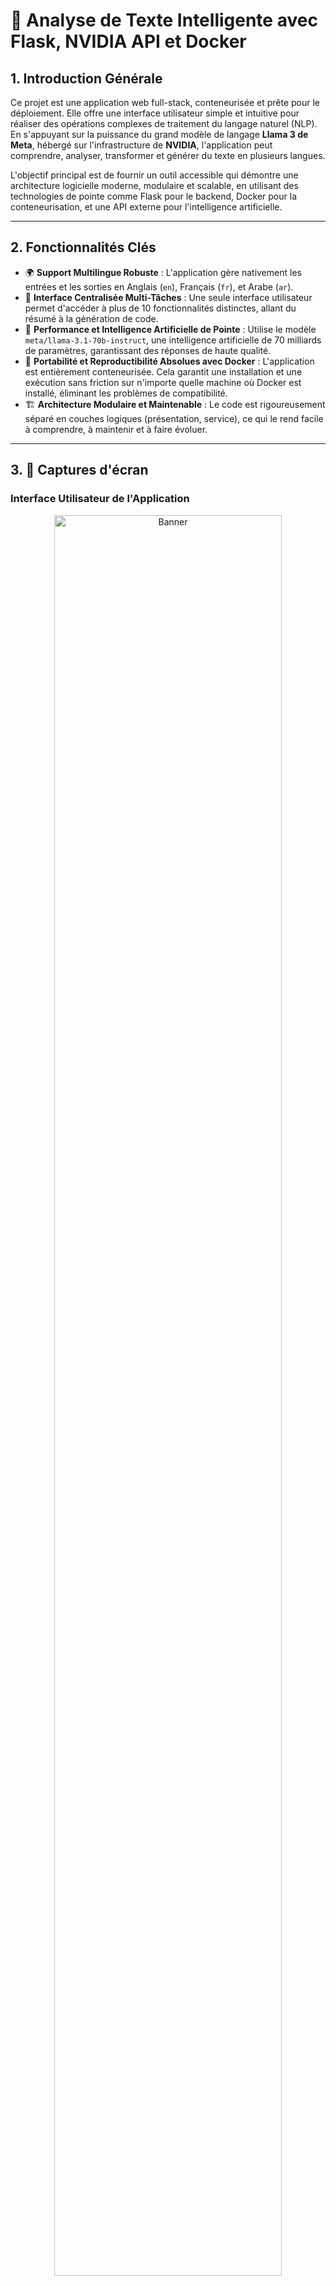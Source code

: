 
# 🧠 Analyse de Texte Intelligente avec Flask, NVIDIA API et Docker


## 1. Introduction Générale

Ce projet est une application web full-stack, conteneurisée et prête pour le déploiement. Elle offre une interface utilisateur simple et intuitive pour réaliser des opérations complexes de traitement du langage naturel (NLP). En s'appuyant sur la puissance du grand modèle de langage **Llama 3 de Meta**, hébergé sur l'infrastructure de **NVIDIA**, l'application peut comprendre, analyser, transformer et générer du texte en plusieurs langues.

L'objectif principal est de fournir un outil accessible qui démontre une architecture logicielle moderne, modulaire et scalable, en utilisant des technologies de pointe comme Flask pour le backend, Docker pour la conteneurisation, et une API externe pour l'intelligence artificielle.

---

## 2. Fonctionnalités Clés

- 🌍 **Support Multilingue Robuste** : L'application gère nativement les entrées et les sorties en Anglais (`en`), Français (`fr`), et Arabe (`ar`).
- 🧩 **Interface Centralisée Multi-Tâches** : Une seule interface utilisateur permet d'accéder à plus de 10 fonctionnalités distinctes, allant du résumé à la génération de code.
- 🚀 **Performance et Intelligence Artificielle de Pointe** : Utilise le modèle `meta/llama-3.1-70b-instruct`, une intelligence artificielle de 70 milliards de paramètres, garantissant des réponses de haute qualité.
- 🐳 **Portabilité et Reproductibilité Absolues avec Docker** : L'application est entièrement conteneurisée. Cela garantit une installation et une exécution sans friction sur n'importe quelle machine où Docker est installé, éliminant les problèmes de compatibilité.
- 🏗️ **Architecture Modulaire et Maintenable** : Le code est rigoureusement séparé en couches logiques (présentation, service), ce qui le rend facile à comprendre, à maintenir et à faire évoluer.

---

## 3. 📸 Captures d'écran

### Interface Utilisateur de l'Application
<p align="center">
  <img src="banner.png" alt="Banner" width="85%">
</p>
<p align="center">
  <b>[Placez ici votre capture d'écran de l'interface web en fonctionnement]</b>
</p>

### Image Docker (`docker images`)
<!-- 
    INSTRUCTIONS : Remplacez la ligne ci-dessous par votre capture d'écran.
    Exemple : ![Image Docker](captures/docker-image.png) 
-->
<p align="center">
  <b>[Placez ici votre capture d'écran de la sortie de la commande `docker images` montrant l'image `text-analyzer-app`]</b>
</p>

### Conteneur en Cours d'Exécution (`docker ps`)
<!-- 
    INSTRUCTIONS : Remplacez la ligne ci-dessous par votre capture d'écran.
    Exemple : ![Conteneur Docker](captures/docker-container.png) 
-->
<p align="center">
  <b>[Placez ici votre capture d'écran de la sortie de la commande `docker ps` montrant le conteneur `my-text-app` actif]</b>
</p>

---

## 4. Architecture Détaillée du Projet

Pour comprendre le fonctionnement de l'application, il faut visualiser le trajet d'une requête de l'utilisateur jusqu'à la réponse de l'IA.

**Diagramme de Flux :**
`Utilisateur` -> `Navigateur Web` -> `Requête HTTP POST` -> `Conteneur Docker` -> `Flask (app.py)` -> `Appel de fonction` -> `Service (services.py)` -> `Requête API HTTPS` -> `API NVIDIA` -> `Réponse IA` -> `Service (services.py)` -> `Flask (app.py)` -> `Réponse HTML` -> `Navigateur Web` -> `Affichage du résultat`

### 4.1. Analyse des Fichiers du Projet

#### `app.py` - Le Contrôleur / Le Chef d'Orchestre
Ce fichier est le point d'entrée de l'application web. Son rôle n'est pas de traiter le texte, mais de gérer le trafic web en orchestrant les appels entre l'interface utilisateur et la logique métier.

#### `services.py` - La Logique Métier / Le Cerveau
Ce module est le cœur fonctionnel de l'application. Il est volontairement découplé de Flask et de toute logique web. Sa seule et unique tâche est de communiquer avec l'API de NVIDIA pour effectuer le traitement de texte.

##### Fonction `process_text()` Détaillée
C'est l'unique fonction de ce module, mais elle est centrale au projet.

```python
process_text(text: str, lang_choice: str, task: str) -> str
```

Elle traite le texte en utilisant une tâche NLP et une langue cible sélectionnées.

| Paramètre     | Type   | Description                                                     |
|---------------|--------|-----------------------------------------------------------------|
| `text`        | `str`  | Le texte d'entrée à traiter, fourni par l'utilisateur.          |
| `lang_choice` | `str`  | La langue cible pour la réponse : `"en"`, `"fr"`, ou `"ar"`.    |
| `task`        | `str`  | Le nom de la tâche à effectuer (voir la table ci-dessous).      |

**Retourne :**
Une chaîne de caractères (`str`) contenant le résultat traité par l'IA (le résumé, la liste de mots-clés, le sentiment, etc.).

##### Tâches Supportées (`task`)
Voici la liste exhaustive des valeurs possibles pour le paramètre `task`, correspondant aux options de l'interface.

| Nom de la Tâche (`task`) | Description                                                     |
|--------------------------|-----------------------------------------------------------------|
| `translate`              | Traduire le texte dans la langue de sortie choisie             |
| `summary`                | Générer un résumé concis du texte                               |
| `keywords`               | Extraire les thèmes ou mots-clés principaux                     |
| `category`               | Classifier le texte dans une catégorie (santé, politique...)    |
| `simplify`               | Réécrire le texte dans un langage plus simple et accessible     |
| `facts`                  | Extraire les informations factuelles (noms, nombres, dates)     |
| `title`                  | Générer un titre court et informatif pour le texte              |
| `sentiment`              | Déterminer le sentiment (positif, négatif ou neutre)            |
| `question_generation`    | Créer des questions de type quiz avec leurs réponses            |
| `grammar_correction`     | Corriger les fautes de grammaire et d'orthographe               |
| `text_completion`        | Compléter une phrase ou un paragraphe partiel de manière logique|
| `code_generation`        | Générer un extrait de code à partir d'une description en texte  |

#### `templates/index.html` - La Vue / Le Visage de l'Application
Ce fichier définit ce que l'utilisateur voit et avec quoi il interagit, en utilisant HTML, Bootstrap et le moteur de template Jinja2.

#### `requirements.txt` - La Liste des Dépendances
Ce fichier liste les bibliothèques Python externes requises : `Flask` et `openai`.

### 4.2. Le Rôle Central de Docker : L'Environnement Portable

Docker est la technologie qui garantit que notre application fonctionnera de manière identique, peu importe où elle est exécutée, en l'empaquetant dans un **conteneur**.

#### Le `Dockerfile` - La Recette de l'Environnement
Ce fichier est un script qui donne à Docker des instructions, étape par étape, pour construire une **Image** contenant l'application et toutes ses dépendances.

---

## 5. Guide d'Installation et de Lancement

### Prérequis
- [Docker Desktop](https://www.docker.com/products/docker-desktop/) doit être installé et en cours d'exécution.

### Étape 1 : Préparer la Clé API
Créez un fichier nommé `.env` à la racine de votre projet.
```
NVIDIA_API_KEY=VOTRE_CLÉ_API_NVIDIA_ICI
```
*(Remplacez par votre véritable clé)*.

### Étape 2 : Construire l'Image Docker
Ouvrez un terminal dans le dossier du projet et exécutez cette commande.
```bash
docker build -t text-analyzer-app .
```

### Étape 3 : Lancer le Conteneur
Cette commande démarre une instance de votre image.
```bash
docker run -d -p 8080:5000 --name my-text-app --env-file .env text-analyzer-app
```

### Étape 4 : Utiliser l'Application
Ouvrez votre navigateur web à l'adresse suivante : **[http://localhost:8080](http://localhost:8080)**

---

## 6. Référence des Commandes Docker

```bash
# Lister les conteneurs ACTIFS
docker ps

# Lister TOUS les conteneurs (actifs et arrêtés)
docker ps -a

# Arrêter l'application
docker stop my-text-app

# Démarrer un conteneur déjà existant
docker start my-text-app

# Voir les logs en direct (pour le débogage)
docker logs -f my-text-app

# Supprimer un conteneur (doit être arrêté)
docker rm my-text-app

# Supprimer une image (tous les conteneurs l'utilisant doivent être supprimés)
docker rmi text-analyzer-app```
